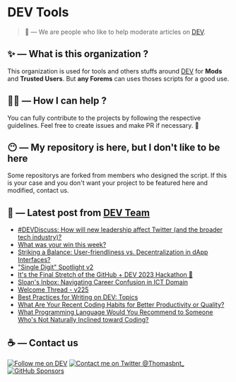 # DEV Tools

> 🔧 — We are people who like to help moderate articles on [DEV](https://dev.to).

## ✨ — What is this organization ?

This organization is used for tools and others stuffs around [DEV](https://dev.to) for **Mods** and **Trusted Users**. But __any Forems__ can uses thoses scripts for a good use.


## 💪🏼 — How I can help ?

You can fully contribute to the projects by following the respective guidelines. Feel free to create issues and make PR if necessary. 🎉

## 😶 — My repository is here, but I don't like to be here

Some repositorys are forked from members who designed the script. If this is your case and you don't want your project to be featured here and modified, contact us.

## 📝 — Latest post from [DEV Team](https://dev.to/devteam)

<!-- BLOG-POST-LIST:START -->
- [#DEVDiscuss: How will new leadership affect Twitter &lpar;and the broader tech industry&rpar;?](https://dev.to/devteam/devdiscuss-how-will-new-leadership-affect-twitter-and-the-broader-tech-industry-2kon)
- [What was your win this week?](https://dev.to/devteam/what-was-your-win-this-week-1k8i)
- [Striking a Balance: User-friendliness vs. Decentralization in dApp Interfaces?](https://dev.to/devteam/striking-a-balance-user-friendliness-vs-decentralization-in-dapp-interfaces-2bo5)
- [&quot;Single Digit&quot; Spotlight v2](https://dev.to/devteam/single-digit-spotlight-v2-4n2b)
- [It&#39;s the Final Stretch of the GitHub + DEV 2023 Hackathon 🎉](https://dev.to/devteam/its-the-final-stretch-of-the-github-dev-2023-hackathon-4218)
- [Sloan&#39;s Inbox: Navigating Career Confusion in ICT Domain](https://dev.to/devteam/sloans-inbox-navigating-career-confusion-in-ict-domain-2fgi)
- [Welcome Thread - v225](https://dev.to/devteam/welcome-thread-v225-4aa3)
- [Best Practices for Writing on DEV: Topics](https://dev.to/devteam/best-practices-for-writing-on-dev-topics-1d0j)
- [What Are Your Recent Coding Habits for Better Productivity or Quality?](https://dev.to/devteam/what-are-your-recent-coding-habits-for-better-productivity-or-quality-5ei3)
- [What Programming Language Would You Recommend to Someone Who&#39;s Not Naturally Inclined toward Coding?](https://dev.to/devteam/what-programming-language-would-you-recommend-to-someone-whos-not-naturally-inclined-toward-coding-1gcg)
<!-- BLOG-POST-LIST:END -->


## ☕ — Contact us

[![Follow me on DEV](https://img.shields.io/badge/dev.to-%2308090A.svg?&style=for-the-badge&logo=dev.to&logoColor=white&alt=devto)](https://dev.to/thomasbnt)
[![Contact me on Twitter @Thomasbnt_](https://img.shields.io/badge/Contact%20me%20on%20Twitter-%231DA1F2.svg?&style=for-the-badge&logo=twitter&logoColor=white&alt=twitter)](https://twitter.com/messages/1142357270-1142357270?text=Hello,%20I%20contact%20you%20from%20devtotools%20&recipient_id=1142357270) [![GitHub Sponsors](https://img.shields.io/badge/Sponsor%20me-%23EA54AE.svg?&style=for-the-badge&logo=github-sponsors&logoColor=white)](https://github.com/sponsors/thomasbnt)



